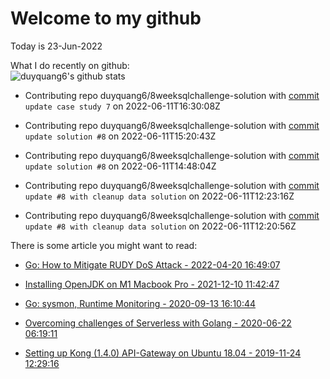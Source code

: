 # Welcome to my github 
Today is 23-Jun-2022
<!-- The programming languages I used recently:\
<img src="https://wakatime.com/share/@duyquang6/fbe267a6-a29b-4a1a-b769-c566a361c376.svg" width="600">\ -->
What I do recently on github:\
![duyquang6's github stats](https://github-readme-stats.vercel.app/api?username=duyquang6&layout=compact&hide=stars,prs,contribs,issues)

 - Contributing repo duyquang6/8weeksqlchallenge-solution with [commit](https://github.com/duyquang6/8weeksqlchallenge-solution/commit/e091909d72ca7dbad03ad705eb660405e407c1eb) `update case study 7` on  2022-06-11T16:30:08Z

 - Contributing repo duyquang6/8weeksqlchallenge-solution with [commit](https://github.com/duyquang6/8weeksqlchallenge-solution/commit/5c1ea925f21f757e7cd7b56737aef52eea9c7fd9) `update solution #8` on  2022-06-11T15:20:43Z

 - Contributing repo duyquang6/8weeksqlchallenge-solution with [commit](https://github.com/duyquang6/8weeksqlchallenge-solution/commit/ecd05ced3eea7baceb86503e5aa4355a1da022f8) `update solution #8` on  2022-06-11T14:48:04Z

 - Contributing repo duyquang6/8weeksqlchallenge-solution with [commit](https://github.com/duyquang6/8weeksqlchallenge-solution/commit/77ff0952f7cc83f3a5c9221f62dd5bd6464b3e4a) `update #8 with cleanup data solution` on  2022-06-11T12:23:16Z

 - Contributing repo duyquang6/8weeksqlchallenge-solution with [commit](https://github.com/duyquang6/8weeksqlchallenge-solution/commit/1f9da4f26bea98c1f4e389b339ec98a640339b78) `update #8 with cleanup data solution` on  2022-06-11T12:20:56Z

There is some article you might want to read:

 - [Go: How to Mitigate RUDY DoS Attack - 2022-04-20 16:49:07](https://medium.com/a-journey-with-go/go-how-to-mitigate-rudy-dos-attack-3bd9c1662848?source=rss-f26b90a8ca4b------2)

 - [Installing OpenJDK on M1 Macbook Pro - 2021-12-10 11:42:47](https://sudarakayasindu.medium.com/installing-openjdk-on-m1-macbook-pro-4188ce3f9cf0?source=rss-1a65837801e2------2)

 - [Go: sysmon, Runtime Monitoring - 2020-09-13 16:10:44](https://medium.com/@blanchon.vincent/go-sysmon-runtime-monitoring-cff9395060b5?source=rss-f26b90a8ca4b------2)

 - [Overcoming challenges of Serverless with Golang - 2020-06-22 06:19:11](https://medium.com/swlh/overcoming-challenges-of-serverless-with-golang-aa6078b3d3b7?source=rss-1a65837801e2------2)

 - [Setting up Kong (1.4.0) API-Gateway on Ubuntu 18.04 - 2019-11-24 12:29:16](https://sudarakayasindu.medium.com/setting-up-kong-1-4-0-api-gateway-on-ubuntu-18-04-a44d65166123?source=rss-1a65837801e2------2)

